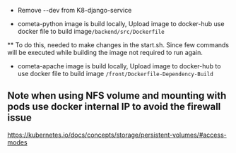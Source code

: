 * Remove --dev from K8-django-service

* cometa-python image is build locally, Upload image to docker-hub use docker file to build image```/backend/src/Dockerfile```

** To do this, needed to make changes in the start.sh. Since few commands will be executed while building the image not required to run again.

* cometa-apache image is build locally, Upload image to docker-hub to use docker file to build image ```/front/Dockerfile-Dependency-Build```

## Note when using NFS volume and mounting with pods use docker internal IP to avoid the firewall issue


https://kubernetes.io/docs/concepts/storage/persistent-volumes/#access-modes

